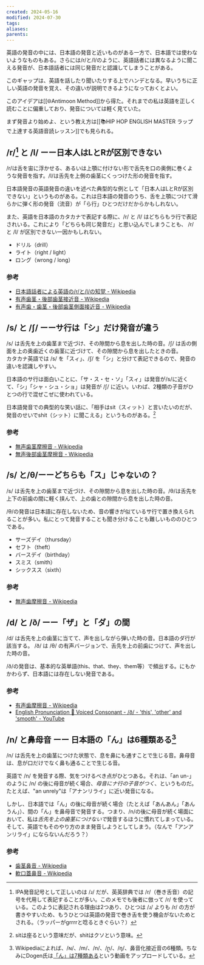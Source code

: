```yaml
---
created: 2024-05-16
modified: 2024-07-30
tags: 
aliases: 
parents: 
---
```

英語の発音の中には、日本語の発音と近いものがある一方で、日本語では使わないようなものもある。さらには/r/と/l/のように、英語話者には異なるように聞こえる発音が、日本語話者には同じ発音だと認識してしまうことがある。

このギャップは、英語を話したり聞いたりする上でハンデとなる。早いうちに正しい英語の発音を覚え、その違いが説明できるようになっておくとよい。

このアイデアは[[🌐Antimoon Method]]から得た。それまでの私は英語を正しく読むことに偏重しており、発音については軽く見ていた。

まず発音より始めよ、という教え方は[[📚HIP HOP ENGLISH MASTER ラップで上達する英語音読レッスン]]でも見られる。

##  /r/[^本当は/ɹ/] と /l/ ーー日本人はLとRが区別できない
/r/は舌を宙に浮かせる、あるいは上顎に付けない形で舌先を口の奥側に巻くような発音を指す。/l/は舌先を上側の歯茎にくっつけた形の発音を指す。

日本語発音の英語発音の違いを述べた典型的な例として「日本人はLとRが区別できない」というものがある。これは日本語の発音のうち、舌を上顎につけて滑らかに弾く形の発音（流音）が「ら行」ひとつだけだからかもしれない。

また、英語を日本語のカタカナで表記する際に、/r/ と /l/ はどちらもラ行で表記されいる。これにより「どちらも同じ発音だ」と思い込んでしまうことも、 /r/ と /l/ が区別できない一因かもしれない。
- ドリル（drill）
- ライト（right / light）
- ロング（wrong / long）
### 参考
- [日本語話者による英語の/r/と/l/の知覚 - Wikipedia](https://ja.wikipedia.org/wiki/%E6%97%A5%E6%9C%AC%E8%AA%9E%E8%A9%B1%E8%80%85%E3%81%AB%E3%82%88%E3%82%8B%E8%8B%B1%E8%AA%9E%E3%81%AE/r/%E3%81%A8/l/%E3%81%AE%E7%9F%A5%E8%A6%9A)
- [有声歯茎・後部歯茎接近音 - Wikipedia](https://ja.wikipedia.org/wiki/%E6%9C%89%E5%A3%B0%E6%AD%AF%E8%8C%8E%E3%83%BB%E5%BE%8C%E9%83%A8%E6%AD%AF%E8%8C%8E%E6%8E%A5%E8%BF%91%E9%9F%B3)
- [有声歯・歯茎・後部歯茎側面接近音 - Wikipedia](https://ja.wikipedia.org/wiki/%E6%9C%89%E5%A3%B0%E6%AD%AF%E3%83%BB%E6%AD%AF%E8%8C%8E%E3%83%BB%E5%BE%8C%E9%83%A8%E6%AD%AF%E8%8C%8E%E5%81%B4%E9%9D%A2%E6%8E%A5%E8%BF%91%E9%9F%B3)

[^本当は/ɹ/]: IPA発音記号として正しいのは /ɹ/ だが、英英辞典では /r/（巻き舌音）の記号を代用して表記することが多い。このメモでも後者に倣って /r/ を使っている。このように表記される理由は2つあり、ひとつは /ɹ/ よりも /r/ の方が書きやすいため、もうひとつは英語の発音で巻き舌を使う機会がないためとされる。（ラッパーがgrrrrと唸るときぐらい？）

## /s/ と /ʃ/ ーーサ行は「シ」だけ発音が違う
/s/ は舌先を上の歯茎まで近づけ、その隙間から息を出した時の音。/ʃ/ は舌の側面を上の奥歯近くの歯茎に近づけて、その隙間から息を出したときの音。  
カタカナ英語では /s/ を「スィ」、/ʃ/ を「シ」と分けて表記できるので、発音の違いを認識しやすい。

日本語のサ行は面白いことに、「サ・ス・セ・ソ」「スィ」は発音が/s/に近くて、「シ」「シャ・シュ・ショ」は発音が /ʃ/ に近い。いわば、2種類の子音がひとつの行で混ぜこぜに使われている。

日本語発音での典型的な笑い話に、「相手はsit（スィット）と言いたいのだが、発音のせいでshit（シット）に聞こえる」というものがある。[^sitとshit]

[^sitとshit]: sitは座るという意味だが、shitはクソという意味。

### 参考
- [無声歯茎摩擦音 - Wikipedia](https://ja.wikipedia.org/wiki/%E7%84%A1%E5%A3%B0%E6%AD%AF%E8%8C%8E%E6%91%A9%E6%93%A6%E9%9F%B3)
- [無声後部歯茎摩擦音 - Wikipedia](https://ja.wikipedia.org/wiki/%E7%84%A1%E5%A3%B0%E5%BE%8C%E9%83%A8%E6%AD%AF%E8%8C%8E%E6%91%A9%E6%93%A6%E9%9F%B3)

## /s/ と/θ/ーーどちらも「ス」じゃないの？
/s/ は舌先を上の歯茎まで近づけ、その隙間から息を出した時の音。/θ/は舌先を上下の前歯の間に軽く挟んで、上の歯との隙間から息を出した時の音。

/θ/の発音は日本語に存在しないため、音の響きが似ているサ行で置き換えられることが多い。私にとって発音することも聞き分けることも難しいもののひとつである。

- サーズデイ（thursday）
- セフト（theft）
- バースデイ（birthday）
- スミス（smith）
- シックスス（sixth）

### 参考
- [無声歯摩擦音 - Wikipedia](https://ja.wikipedia.org/wiki/%E7%84%A1%E5%A3%B0%E6%AD%AF%E6%91%A9%E6%93%A6%E9%9F%B3)

##  /d/ と /ð/ ーー「ザ」と「ダ」の間
/d/ は舌先を上の歯茎に当てて、声を出しながら弾いた時の音。日本語のダ行が該当する。 /ð/ は /θ/ の有声バージョンで、舌先を上の前歯につけて、声を出した時の音。

/ð/の発音は、基本的な英単語(this、that、they、them等）で頻出する。にもかかわらず、日本語には存在しない発音である。
### 参考
- [有声歯摩擦音 - Wikipedia](https://ja.wikipedia.org/wiki/%E6%9C%89%E5%A3%B0%E6%AD%AF%E6%91%A9%E6%93%A6%E9%9F%B3)
- [English Pronunciation 👄 Voiced Consonant - /ð/ - 'this', 'other' and 'smooth' - YouTube](https://www.youtube.com/watch?v=tu1t3Fn5Lw8)

## /n/ と鼻母音 ーー 日本語の「ん」は6種類ある[^んの発音]
/n/ は舌先を上の歯茎につけた状態で、息を鼻にも通すことで生じる音。鼻母音は、息が口だけでなく鼻も通ることで生じる音。

英語で /n/ を発音する際、気をつけるべき点がひとつある。それは、「an un-」のように /n/ の後に母音が続く場合、*母音にナ行の子音がつく*、というものだ。たとえば、"an unrely"は「アナンリライ」に近い発音になる。

しかし、日本語では「ん」の後に母音が続く場合（たとえば「あんあん」「あんうん」）、間の「ん」を鼻母音で発音する。つまり、/n/の後に母音が続く場面において、私は*舌先を上の歯茎につけないで*発音するほうに慣れてしまっている。そして、英語でもそのやり方のまま発音しようとしてしまう。（なんで「アンアンリライ」にならないんだろう？）

### 参考
- [歯茎鼻音 - Wikipedia](https://ja.wikipedia.org/wiki/%E6%AD%AF%E8%8C%8E%E9%BC%BB%E9%9F%B3)
- [軟口蓋鼻音 - Wikipedia](https://ja.wikipedia.org/wiki/%E8%BB%9F%E5%8F%A3%E8%93%8B%E9%BC%BB%E9%9F%B3)

[^んの発音]: Wikipediaによれば、/ɴ/、/m/、/n/、/ɲ̟/、/ŋ/、鼻音化接近音の6種類。ちなみにDogen氏は[「ん」は7種類ある](https://www.youtube.com/watch?v=3M-2LjAWb3M)という動画をアップロードしている。
